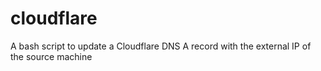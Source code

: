 # cloudflare
A bash script to update a Cloudflare DNS A record with the external IP of the source machine
